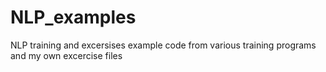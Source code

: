 # NLP_examples
NLP training and excersises example code from various training programs and my own excercise files
